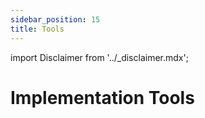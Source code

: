 ```yaml
---
sidebar_position: 15
title: Tools
---
```


import Disclaimer from '../\_disclaimer.mdx';

<Disclaimer />

# Implementation Tools
